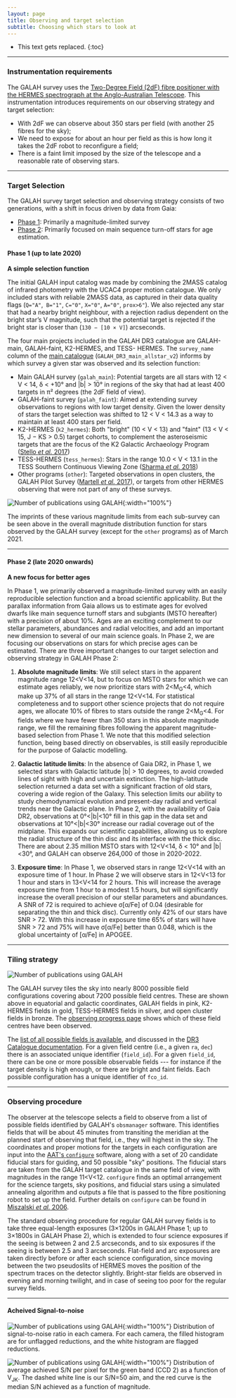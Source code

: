 ```yaml
---
layout: page
title: Observing and target selection
subtitle: Choosing which stars to look at
---
```


* This text gets replaced.
{:toc}

---

### Instrumentation requirements

The GALAH survey uses the [Two-Degree Field (2dF) fibre positioner with the HERMES spectrograph at the Anglo-Australian Telescope](/details/facilities). This instrumentation introduces requirements on our observing strategy and target selection:
* With 2dF we can observe about 350 stars per field (with another 25 fibres for the sky);
* We need to expose for about an hour per field as this is how long it takes the 2dF robot to reconfigure a field;
* There is a faint limit imposed by the size of the telescope and a reasonable rate of observing stars.

---

### Target Selection

The GALAH survey target selection and observing strategy consists of two generations, with a shift in focus driven by data from Gaia:
* [Phase 1](#phase-1-up-to-2020): Primarily a magnitude-limited survey
* [Phase 2](#phase-2-2020-onwards): Primarily focused on main sequence turn-off stars for age estimation.

#### Phase 1 (up to late 2020)

**A simple selection function**

The initial GALAH input catalog was made by combining the 2MASS catalog of infrared photometry with the UCAC4 proper motion catalogue. We only included stars with reliable 2MASS data, as captured in their data quality flags (`Q="A"`,` B="1"`, `C="0"`, `X="0"`, `A="0"`, `prox>6"`). We also rejected any star that had a nearby bright neighbour, with a rejection radius dependent on the bright star’s V magnitude, such that the potential target is rejected if the bright star is closer than (`130 − [10 × V]`) arcseconds.

The four main projects included in the GALAH DR3 catalogue are GALAH-main, GALAH-faint, K2-HERMES, and TESS- HERMES. The `survey_name` column of the [main catalogue](/dr3/the_catalogues) (`GALAH_DR3_main_allstar_v2`) informs by which survey a given star was observed and its selection function:

* Main GALAH survey (`galah_main`): Potential targets are all stars with 12 < V < 14, δ < +10° and \|b\| > 10° in regions of the sky that had at least 400 targets in π² degrees (the 2dF field of view).
* GALAH-faint survey (`galah_faint`): Aimed at extending survey observations to regions with low target density. Given the lower density of stars the target selection was shifted to 12 < V < 14.3 as a way to maintain at least 400 stars per field.
* K2-HERMES (`k2_hermes`): Both "bright" (10 < V < 13) and "faint" (13 < V < 15, J − KS > 0.5) target cohorts, to complement the asteroseismic targets that are the focus of the K2 Galactic Archaeology Program ([Stello *et al.* 2017](https://doi.org/10.3847/1538-4357/835/1/83))
* TESS-HERMES (`tess_hermes`): Stars in the range 10.0 < V < 13.1 in the TESS Southern Continuous Viewing Zone ([Sharma *et al.* 2018](https://doi.org/10.1093/mnras/stx2582))
* Other programs (`other`): Targeted observations in open clusters, the GALAH Pilot Survey ([Martell *et al.* 2017](https://doi.org/10.1093/mnras/stw2835)), or targets from other HERMES observing that were not part of any of these surveys.

![Number of publications using GALAH](/survey/img/mag_dist_function.svg){:width="100%"}

The imprints of these various magnitude limits from each sub-survey can be seen above in the overall magnitude distribution function for stars observed by the GALAH survey (except for the `other` programs) as of March 2021.

---

#### Phase 2 (late 2020 onwards)

**A new focus for better ages**

In Phase 1, we primarily observed a magnitude-limited survey with an easily reproducible selection function and a broad scientific applicability. But the parallax information from Gaia allows us to estimate ages for evolved dwarfs like main sequence turnoff stars and subgiants (MSTO hereafter) with a precision of about 10%. Ages are an exciting complement to our stellar parameters, abundances and radial velocities, and add an important new dimension to several of our main science goals. In Phase 2, we are focusing our observations on stars for which precise ages can be estimated. There are three important changes to our target selection and observing strategy in GALAH Phase 2:

1. **Absolute magnitude limits**: We still select stars in the apparent magnitude range 12<V<14, but to focus on MSTO stars for which we can estimate ages reliably, we now prioritize stars with 2<M<sub>G</sub><4, which make up 37% of all stars in the range 12<V<14. For statistical completeness and to support other science projects that do not require ages, we allocate 10% of fibres to stars outside the range 2<M<sub>G</sub><4. For fields where we have fewer than 350 stars in this absolute magnitude range, we fill the remaining fibres following the apparent magnitude-based selection from Phase 1. We note that this modified selection function, being based directly on observables, is still easily reproducible for the purpose of Galactic modelling.

2. **Galactic latitude limits**: In the absence of Gaia DR2, in Phase 1, we selected stars with Galactic latitude \|b\| > 10 degrees, to avoid crowded lines of sight with high and uncertain extinction. The high-latitude selection returned a data set with a significant fraction of old stars, covering a wide region of the Galaxy. This selection limits our ability to study chemodynamical evolution and present-day radial and vertical trends near the Galactic plane. In Phase 2, with the availability of Gaia DR2, observations at 0°<\|b\|<10° fill in this gap in the data set and observations at 10°<\|b\|<30° increase our radial coverage out of the midplane. This expands our scientific capabilities, allowing us to explore the radial structure of the thin disc and its interface with the thick disc. There are about 2.35 million MSTO stars with 12<V<14, δ < 10° and \|b\|<30°, and GALAH can observe 264,000 of those in 2020-2022.

3. **Exposure time**: In Phase 1, we observed stars in range 12<V<14 with an exposure time of 1 hour. In Phase 2 we will observe stars in 12<V<13 for 1 hour and stars in 13<V<14 for 2 hours. This will increase the average exposure time from 1 hour to a modest 1.5 hours, but will significantly increase the overall precision of our stellar parameters and abundances. A SNR of 72 is required to achieve σ[α/Fe] of 0.04 (desirable for separating the thin and thick disc). Currently only 42% of our stars have SNR > 72. With this increase in exposure time 65% of stars will have SNR > 72 and 75% will have σ[α/Fe] better than 0.048, which is the global uncertainty of [α/Fe] in APOGEE.

---

### Tiling strategy

![Number of publications using GALAH](/survey/img/all_fields_on_sky.png)
<!-- {:width="100%"} -->

The GALAH survey tiles the sky into nearly 8000 possible field configurations covering about 7200 possible field centres. These are shown above in equatorial and galactic coordinates, GALAH fields in pink, K2-HERMES fields in gold, TESS-HERMES fields in silver, and open cluster fields in bronze. The [observing progress page](/survey/progress) shows which of these field centres have been observed.

The [list of all possible fields is available](https://cloud.datacentral.org.au/teamdata/GALAH/public/GALAH_DR3/target/galahfco_3_public.txt), and discussed in the [DR3 Catalogue documentation](/dr3/the_catalogues). For a given field centre (i.e., a given `ra`, `dec`) there is an associated unique identifier (`field_id`). For a given `field_id`, there can be one or more possible observable fields --- for instance if the target density is high enough, or there are bright and faint fields. Each possible configuration has a unique identifier of `fco_id`.

---

### Observing procedure

The observer at the telescope selects a field to observe from a list of possible fields identified by GALAH's `obsmanager` software. This identifies fields that will be about 45 minutes from transiting the meridian at the planned start of observing that field, i.e., they will highest in the sky. The coordinates and proper motions for the targets in each configuration are input into the [AAT's `configure`](https://aat.anu.edu.au/science/software/configure) software, along with a set of 20 candidate fiducial stars for guiding, and 50 possible "sky" positions. The fiducial stars are taken from the GALAH target catalogue in the same field of view, with magnitudes in the range 11<V<12. `configure` finds an optimal arrangement for the science targets, sky positions, and fiducial stars using a simulated annealing algorithm and outputs a file that is passed to the fibre positioning robot to set up the field. Further details on `configure` can be found in [Miszalski *et al.* 2006](https://doi.org/10.1111/j.1365-2966.2006.10777.x).

The standard observing procedure for regular GALAH survey fields is to take three equal-length exposures (3×1200s in GALAH Phase 1; up to 3×1800s in GALAH Phase 2), which is extended to four science exposures if the seeing is between 2 and 2.5 arcseconds, and to six exposures if the seeing is between 2.5 and 3 arcseconds. Flat-field and arc exposures are taken directly before or after each science configuration, since moving between the two pseudoslits of HERMES moves the position of the spectrum traces on the detector slightly. Bright-star fields are observed in evening and morning twilight, and in case of seeing too poor for the regular survey fields.

---

#### Acheived Signal-to-noise

![Number of publications using GALAH](/survey/img/snr_per_camera.svg){:width="100%"}
Distribution of signal-to-noise ratio in each camera. For each camera, the filled histogram are for unflagged reductions, and the white histogram are flagged reductions.

![Number of publications using GALAH](/survey/img/survey_progress_signal_to_noise_per_mag.svg){:width="100%"}
Distribution of average achieved S/N per pixel for the green band (CCD 2) as a function of V<sub>JK</sub>. The dashed white line is our S/N=50 aim, and the red curve is the median S/N achieved as a function of magnitude.
